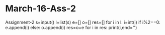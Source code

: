 # March-16-Ass-2
Assignment-2
s=input()
l=list(s)
e=[]
o=[]
res=[]
for i in l:
    i=int(i)
    if i%2==0:
        e.append(i)
    else:
        o.append(i)
res=o+e
for i in res:
    print(i,end='')
